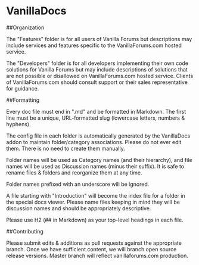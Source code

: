 VanillaDocs
===========

##Organization

The "Features" folder is for all users of Vanilla Forums but descriptions may include services and features specific to the VanillaForums.com hosted service. 

The "Developers" folder is for all developers implementing their own code solutions for Vanilla Forums but may include descriptions of solutions that are not possible or disallowed on VanillaForums.com hosted service. Clients of VanillaForums.com should consult support or their sales representative for guidance.

##Formatting

Every doc file must end in ".md" and be formatted in Markdown. The first line must be a unique, URL-formatted slug (lowercase letters, numbers & hyphens).

The config file in each folder is automatically generated by the VanillaDocs addon to maintain folder/category associations. Please do not ever edit them. There is no need to create them manually.

Folder names will be used as Category names (and their hierarchy), and file names will be used as Discussion names (minus their suffix). It is safe to rename files & folders and reorganize them at any time. 

Folder names prefixed with an underscore will be ignored.

A file starting with "Introduction" will become the index file for a folder in the special docs viewer. Please name files keeping in mind they will be discussion names and should be appropriately descriptive.

Please use H2 (## in Markdown) as your top-level headings in each file.

##Contributing

Please submit edits & additions as pull requests against the appropriate branch. Once we have sufficient content, we will branch open source release versions. Master branch will reflect vanillaforums.com production.